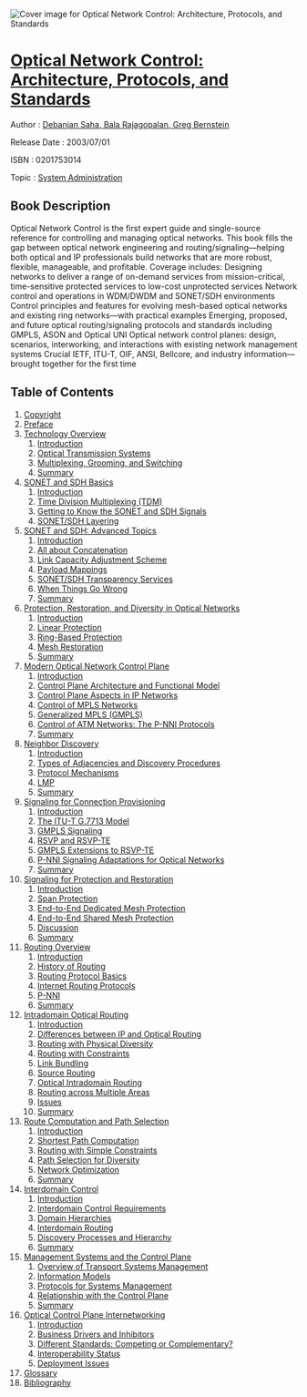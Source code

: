 ![Cover image for Optical Network Control: Architecture, Protocols, and Standards](https://imgdetail.ebookreading.net/cover/cover/system_admin/EB0201753014.jpg)

[Optical Network Control: Architecture, Protocols, and Standards](https://ebookreading.net/view/book/Optical+Network+Control%3A+Architecture%2C+Protocols%2C+and+Standards-EB0201753014_1.html "Optical Network Control: Architecture, Protocols, and Standards")
====================================================================================================================

Author : [Debanjan Saha](https://ebookreading.net/search/author/Debanjan+Saha),[ Bala Rajagopalan](https://ebookreading.net/search/author/+Bala+Rajagopalan),[ Greg Bernstein](https://ebookreading.net/search/author/+Greg+Bernstein)

Release Date : 2003/07/01

ISBN : 0201753014

Topic : [System Administration](https://ebookreading.net/search/category/system-administration)

Book Description
-----------------

Optical Network Control is the first expert guide and single-source reference for controlling and managing optical networks. This book fills the gap between optical network engineering and routing/signaling—helping both optical and IP professionals build networks that are more robust, flexible, manageable, and profitable. Coverage includes:
Designing networks to deliver a range of on-demand services from mission-critical, time-sensitive protected services to low-cost unprotected services
Network control and operations in WDM/DWDM and SONET/SDH environments
Control principles and features for evolving mesh-based optical networks and existing ring networks—with practical examples
Emerging, proposed, and future optical routing/signaling protocols and standards including GMPLS, ASON and Optical UNI
Optical network control planes: design, scenarios, interworking, and interactions with existing network management systems
Crucial IETF, ITU-T, OIF, ANSI, Bellcore, and industry information—brought together for the first time
              
Table of Contents
-----------------

1. [Copyright](https://ebookreading.net/view/book/Optical+Network+Control%3A+Architecture%2C+Protocols%2C+and+Standards-EB0201753014_1.html)
1. [Preface](https://ebookreading.net/view/book/Optical+Network+Control%3A+Architecture%2C+Protocols%2C+and+Standards-EB0201753014_2.html)
1. [Technology Overview](https://ebookreading.net/view/book/Optical+Network+Control%3A+Architecture%2C+Protocols%2C+and+Standards-EB0201753014_3.html)
    1. [Introduction](https://ebookreading.net/view/book/Optical+Network+Control%3A+Architecture%2C+Protocols%2C+and+Standards-EB0201753014_4.html)
    1. [Optical Transmission Systems](https://ebookreading.net/view/book/Optical+Network+Control%3A+Architecture%2C+Protocols%2C+and+Standards-EB0201753014_5.html)
    1. [Multiplexing, Grooming, and Switching](https://ebookreading.net/view/book/Optical+Network+Control%3A+Architecture%2C+Protocols%2C+and+Standards-EB0201753014_6.html)
    1. [Summary](https://ebookreading.net/view/book/Optical+Network+Control%3A+Architecture%2C+Protocols%2C+and+Standards-EB0201753014_7.html)
1. [SONET and SDH Basics](https://ebookreading.net/view/book/Optical+Network+Control%3A+Architecture%2C+Protocols%2C+and+Standards-EB0201753014_8.html)
    1. [Introduction](https://ebookreading.net/view/book/Optical+Network+Control%3A+Architecture%2C+Protocols%2C+and+Standards-EB0201753014_9.html)
    1. [Time Division Multiplexing (TDM)](https://ebookreading.net/view/book/Optical+Network+Control%3A+Architecture%2C+Protocols%2C+and+Standards-EB0201753014_10.html)
    1. [Getting to Know the SONET and SDH Signals](https://ebookreading.net/view/book/Optical+Network+Control%3A+Architecture%2C+Protocols%2C+and+Standards-EB0201753014_11.html)
    1. [SONET/SDH Layering](https://ebookreading.net/view/book/Optical+Network+Control%3A+Architecture%2C+Protocols%2C+and+Standards-EB0201753014_12.html)
1. [SONET and SDH: Advanced Topics](https://ebookreading.net/view/book/Optical+Network+Control%3A+Architecture%2C+Protocols%2C+and+Standards-EB0201753014_13.html)
    1. [Introduction](https://ebookreading.net/view/book/Optical+Network+Control%3A+Architecture%2C+Protocols%2C+and+Standards-EB0201753014_14.html)
    1. [All about Concatenation](https://ebookreading.net/view/book/Optical+Network+Control%3A+Architecture%2C+Protocols%2C+and+Standards-EB0201753014_15.html)
    1. [Link Capacity Adjustment Scheme](https://ebookreading.net/view/book/Optical+Network+Control%3A+Architecture%2C+Protocols%2C+and+Standards-EB0201753014_16.html)
    1. [Payload Mappings](https://ebookreading.net/view/book/Optical+Network+Control%3A+Architecture%2C+Protocols%2C+and+Standards-EB0201753014_17.html)
    1. [SONET/SDH Transparency Services](https://ebookreading.net/view/book/Optical+Network+Control%3A+Architecture%2C+Protocols%2C+and+Standards-EB0201753014_18.html)
    1. [When Things Go Wrong](https://ebookreading.net/view/book/Optical+Network+Control%3A+Architecture%2C+Protocols%2C+and+Standards-EB0201753014_19.html)
    1. [Summary](https://ebookreading.net/view/book/Optical+Network+Control%3A+Architecture%2C+Protocols%2C+and+Standards-EB0201753014_20.html)
1. [Protection, Restoration, and Diversity in Optical Networks](https://ebookreading.net/view/book/Optical+Network+Control%3A+Architecture%2C+Protocols%2C+and+Standards-EB0201753014_21.html)
    1. [Introduction](https://ebookreading.net/view/book/Optical+Network+Control%3A+Architecture%2C+Protocols%2C+and+Standards-EB0201753014_22.html)
    1. [Linear Protection](https://ebookreading.net/view/book/Optical+Network+Control%3A+Architecture%2C+Protocols%2C+and+Standards-EB0201753014_23.html)
    1. [Ring-Based Protection](https://ebookreading.net/view/book/Optical+Network+Control%3A+Architecture%2C+Protocols%2C+and+Standards-EB0201753014_24.html)
    1. [Mesh Restoration](https://ebookreading.net/view/book/Optical+Network+Control%3A+Architecture%2C+Protocols%2C+and+Standards-EB0201753014_25.html)
    1. [Summary](https://ebookreading.net/view/book/Optical+Network+Control%3A+Architecture%2C+Protocols%2C+and+Standards-EB0201753014_26.html)
1. [Modern Optical Network Control Plane](https://ebookreading.net/view/book/Optical+Network+Control%3A+Architecture%2C+Protocols%2C+and+Standards-EB0201753014_27.html)
    1. [Introduction](https://ebookreading.net/view/book/Optical+Network+Control%3A+Architecture%2C+Protocols%2C+and+Standards-EB0201753014_28.html)
    1. [Control Plane Architecture and Functional Model](https://ebookreading.net/view/book/Optical+Network+Control%3A+Architecture%2C+Protocols%2C+and+Standards-EB0201753014_29.html)
    1. [Control Plane Aspects in IP Networks](https://ebookreading.net/view/book/Optical+Network+Control%3A+Architecture%2C+Protocols%2C+and+Standards-EB0201753014_30.html)
    1. [Control of MPLS Networks](https://ebookreading.net/view/book/Optical+Network+Control%3A+Architecture%2C+Protocols%2C+and+Standards-EB0201753014_31.html)
    1. [Generalized MPLS (GMPLS)](https://ebookreading.net/view/book/Optical+Network+Control%3A+Architecture%2C+Protocols%2C+and+Standards-EB0201753014_32.html)
    1. [Control of ATM Networks: The P-NNI Protocols](https://ebookreading.net/view/book/Optical+Network+Control%3A+Architecture%2C+Protocols%2C+and+Standards-EB0201753014_33.html)
    1. [Summary](https://ebookreading.net/view/book/Optical+Network+Control%3A+Architecture%2C+Protocols%2C+and+Standards-EB0201753014_34.html)
1. [Neighbor Discovery](https://ebookreading.net/view/book/Optical+Network+Control%3A+Architecture%2C+Protocols%2C+and+Standards-EB0201753014_35.html)
    1. [Introduction](https://ebookreading.net/view/book/Optical+Network+Control%3A+Architecture%2C+Protocols%2C+and+Standards-EB0201753014_36.html)
    1. [Types of Adjacencies and Discovery Procedures](https://ebookreading.net/view/book/Optical+Network+Control%3A+Architecture%2C+Protocols%2C+and+Standards-EB0201753014_37.html)
    1. [Protocol Mechanisms](https://ebookreading.net/view/book/Optical+Network+Control%3A+Architecture%2C+Protocols%2C+and+Standards-EB0201753014_38.html)
    1. [LMP](https://ebookreading.net/view/book/Optical+Network+Control%3A+Architecture%2C+Protocols%2C+and+Standards-EB0201753014_39.html)
    1. [Summary](https://ebookreading.net/view/book/Optical+Network+Control%3A+Architecture%2C+Protocols%2C+and+Standards-EB0201753014_40.html)
1. [Signaling for Connection Provisioning](https://ebookreading.net/view/book/Optical+Network+Control%3A+Architecture%2C+Protocols%2C+and+Standards-EB0201753014_41.html)
    1. [Introduction](https://ebookreading.net/view/book/Optical+Network+Control%3A+Architecture%2C+Protocols%2C+and+Standards-EB0201753014_42.html)
    1. [The ITU-T G.7713 Model](https://ebookreading.net/view/book/Optical+Network+Control%3A+Architecture%2C+Protocols%2C+and+Standards-EB0201753014_43.html)
    1. [GMPLS Signaling](https://ebookreading.net/view/book/Optical+Network+Control%3A+Architecture%2C+Protocols%2C+and+Standards-EB0201753014_44.html)
    1. [RSVP and RSVP-TE](https://ebookreading.net/view/book/Optical+Network+Control%3A+Architecture%2C+Protocols%2C+and+Standards-EB0201753014_45.html)
    1. [GMPLS Extensions to RSVP-TE](https://ebookreading.net/view/book/Optical+Network+Control%3A+Architecture%2C+Protocols%2C+and+Standards-EB0201753014_46.html)
    1. [P-NNI Signaling Adaptations for Optical Networks](https://ebookreading.net/view/book/Optical+Network+Control%3A+Architecture%2C+Protocols%2C+and+Standards-EB0201753014_47.html)
    1. [Summary](https://ebookreading.net/view/book/Optical+Network+Control%3A+Architecture%2C+Protocols%2C+and+Standards-EB0201753014_48.html)
1. [Signaling for Protection and Restoration](https://ebookreading.net/view/book/Optical+Network+Control%3A+Architecture%2C+Protocols%2C+and+Standards-EB0201753014_49.html)
    1. [Introduction](https://ebookreading.net/view/book/Optical+Network+Control%3A+Architecture%2C+Protocols%2C+and+Standards-EB0201753014_50.html)
    1. [Span Protection](https://ebookreading.net/view/book/Optical+Network+Control%3A+Architecture%2C+Protocols%2C+and+Standards-EB0201753014_51.html)
    1. [End-to-End Dedicated Mesh Protection](https://ebookreading.net/view/book/Optical+Network+Control%3A+Architecture%2C+Protocols%2C+and+Standards-EB0201753014_52.html)
    1. [End-to-End Shared Mesh Protection](https://ebookreading.net/view/book/Optical+Network+Control%3A+Architecture%2C+Protocols%2C+and+Standards-EB0201753014_53.html)
    1. [Discussion](https://ebookreading.net/view/book/Optical+Network+Control%3A+Architecture%2C+Protocols%2C+and+Standards-EB0201753014_54.html)
    1. [Summary](https://ebookreading.net/view/book/Optical+Network+Control%3A+Architecture%2C+Protocols%2C+and+Standards-EB0201753014_55.html)
1. [Routing Overview](https://ebookreading.net/view/book/Optical+Network+Control%3A+Architecture%2C+Protocols%2C+and+Standards-EB0201753014_56.html)
    1. [Introduction](https://ebookreading.net/view/book/Optical+Network+Control%3A+Architecture%2C+Protocols%2C+and+Standards-EB0201753014_57.html)
    1. [History of Routing](https://ebookreading.net/view/book/Optical+Network+Control%3A+Architecture%2C+Protocols%2C+and+Standards-EB0201753014_58.html)
    1. [Routing Protocol Basics](https://ebookreading.net/view/book/Optical+Network+Control%3A+Architecture%2C+Protocols%2C+and+Standards-EB0201753014_59.html)
    1. [Internet Routing Protocols](https://ebookreading.net/view/book/Optical+Network+Control%3A+Architecture%2C+Protocols%2C+and+Standards-EB0201753014_60.html)
    1. [P-NNI](https://ebookreading.net/view/book/Optical+Network+Control%3A+Architecture%2C+Protocols%2C+and+Standards-EB0201753014_61.html)
    1. [Summary](https://ebookreading.net/view/book/Optical+Network+Control%3A+Architecture%2C+Protocols%2C+and+Standards-EB0201753014_62.html)
1. [Intradomain Optical Routing](https://ebookreading.net/view/book/Optical+Network+Control%3A+Architecture%2C+Protocols%2C+and+Standards-EB0201753014_63.html)
    1. [Introduction](https://ebookreading.net/view/book/Optical+Network+Control%3A+Architecture%2C+Protocols%2C+and+Standards-EB0201753014_64.html)
    1. [Differences between IP and Optical Routing](https://ebookreading.net/view/book/Optical+Network+Control%3A+Architecture%2C+Protocols%2C+and+Standards-EB0201753014_65.html)
    1. [Routing with Physical Diversity](https://ebookreading.net/view/book/Optical+Network+Control%3A+Architecture%2C+Protocols%2C+and+Standards-EB0201753014_66.html)
    1. [Routing with Constraints](https://ebookreading.net/view/book/Optical+Network+Control%3A+Architecture%2C+Protocols%2C+and+Standards-EB0201753014_67.html)
    1. [Link Bundling](https://ebookreading.net/view/book/Optical+Network+Control%3A+Architecture%2C+Protocols%2C+and+Standards-EB0201753014_68.html)
    1. [Source Routing](https://ebookreading.net/view/book/Optical+Network+Control%3A+Architecture%2C+Protocols%2C+and+Standards-EB0201753014_69.html)
    1. [Optical Intradomain Routing](https://ebookreading.net/view/book/Optical+Network+Control%3A+Architecture%2C+Protocols%2C+and+Standards-EB0201753014_70.html)
    1. [Routing across Multiple Areas](https://ebookreading.net/view/book/Optical+Network+Control%3A+Architecture%2C+Protocols%2C+and+Standards-EB0201753014_71.html)
    1. [Issues](https://ebookreading.net/view/book/Optical+Network+Control%3A+Architecture%2C+Protocols%2C+and+Standards-EB0201753014_72.html)
    1. [Summary](https://ebookreading.net/view/book/Optical+Network+Control%3A+Architecture%2C+Protocols%2C+and+Standards-EB0201753014_73.html)
1. [Route Computation and Path Selection](https://ebookreading.net/view/book/Optical+Network+Control%3A+Architecture%2C+Protocols%2C+and+Standards-EB0201753014_74.html)
    1. [Introduction](https://ebookreading.net/view/book/Optical+Network+Control%3A+Architecture%2C+Protocols%2C+and+Standards-EB0201753014_75.html)
    1. [Shortest Path Computation](https://ebookreading.net/view/book/Optical+Network+Control%3A+Architecture%2C+Protocols%2C+and+Standards-EB0201753014_76.html)
    1. [Routing with Simple Constraints](https://ebookreading.net/view/book/Optical+Network+Control%3A+Architecture%2C+Protocols%2C+and+Standards-EB0201753014_77.html)
    1. [Path Selection for Diversity](https://ebookreading.net/view/book/Optical+Network+Control%3A+Architecture%2C+Protocols%2C+and+Standards-EB0201753014_78.html)
    1. [Network Optimization](https://ebookreading.net/view/book/Optical+Network+Control%3A+Architecture%2C+Protocols%2C+and+Standards-EB0201753014_79.html)
    1. [Summary](https://ebookreading.net/view/book/Optical+Network+Control%3A+Architecture%2C+Protocols%2C+and+Standards-EB0201753014_80.html)
1. [Interdomain Control](https://ebookreading.net/view/book/Optical+Network+Control%3A+Architecture%2C+Protocols%2C+and+Standards-EB0201753014_81.html)
    1. [Introduction](https://ebookreading.net/view/book/Optical+Network+Control%3A+Architecture%2C+Protocols%2C+and+Standards-EB0201753014_82.html)
    1. [Interdomain Control Requirements](https://ebookreading.net/view/book/Optical+Network+Control%3A+Architecture%2C+Protocols%2C+and+Standards-EB0201753014_83.html)
    1. [Domain Hierarchies](https://ebookreading.net/view/book/Optical+Network+Control%3A+Architecture%2C+Protocols%2C+and+Standards-EB0201753014_84.html)
    1. [Interdomain Routing](https://ebookreading.net/view/book/Optical+Network+Control%3A+Architecture%2C+Protocols%2C+and+Standards-EB0201753014_85.html)
    1. [Discovery Processes and Hierarchy](https://ebookreading.net/view/book/Optical+Network+Control%3A+Architecture%2C+Protocols%2C+and+Standards-EB0201753014_86.html)
    1. [Summary](https://ebookreading.net/view/book/Optical+Network+Control%3A+Architecture%2C+Protocols%2C+and+Standards-EB0201753014_87.html)
1. [Management Systems and the Control Plane](https://ebookreading.net/view/book/Optical+Network+Control%3A+Architecture%2C+Protocols%2C+and+Standards-EB0201753014_88.html)
    1. [Overview of Transport Systems Management](https://ebookreading.net/view/book/Optical+Network+Control%3A+Architecture%2C+Protocols%2C+and+Standards-EB0201753014_89.html)
    1. [Information Models](https://ebookreading.net/view/book/Optical+Network+Control%3A+Architecture%2C+Protocols%2C+and+Standards-EB0201753014_90.html)
    1. [Protocols for Systems Management](https://ebookreading.net/view/book/Optical+Network+Control%3A+Architecture%2C+Protocols%2C+and+Standards-EB0201753014_91.html)
    1. [Relationship with the Control Plane](https://ebookreading.net/view/book/Optical+Network+Control%3A+Architecture%2C+Protocols%2C+and+Standards-EB0201753014_92.html)
    1. [Summary](https://ebookreading.net/view/book/Optical+Network+Control%3A+Architecture%2C+Protocols%2C+and+Standards-EB0201753014_93.html)
1. [Optical Control Plane Internetworking](https://ebookreading.net/view/book/Optical+Network+Control%3A+Architecture%2C+Protocols%2C+and+Standards-EB0201753014_94.html)
    1. [Introduction](https://ebookreading.net/view/book/Optical+Network+Control%3A+Architecture%2C+Protocols%2C+and+Standards-EB0201753014_95.html)
    1. [Business Drivers and Inhibitors](https://ebookreading.net/view/book/Optical+Network+Control%3A+Architecture%2C+Protocols%2C+and+Standards-EB0201753014_96.html)
    1. [Different Standards: Competing or Complementary?](https://ebookreading.net/view/book/Optical+Network+Control%3A+Architecture%2C+Protocols%2C+and+Standards-EB0201753014_97.html)
    1. [Interoperability Status](https://ebookreading.net/view/book/Optical+Network+Control%3A+Architecture%2C+Protocols%2C+and+Standards-EB0201753014_98.html)
    1. [Deployment Issues](https://ebookreading.net/view/book/Optical+Network+Control%3A+Architecture%2C+Protocols%2C+and+Standards-EB0201753014_99.html)
1. [Glossary](https://ebookreading.net/view/book/Optical+Network+Control%3A+Architecture%2C+Protocols%2C+and+Standards-EB0201753014_100.html)
1. [Bibliography](https://ebookreading.net/view/book/Optical+Network+Control%3A+Architecture%2C+Protocols%2C+and+Standards-EB0201753014_101.html)
